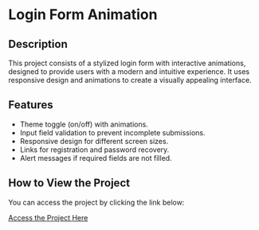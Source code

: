 

# Login Form Animation

## Description
This project consists of a stylized login form with interactive animations, designed to provide users with a modern and intuitive experience. It uses responsive design and animations to create a visually appealing interface.

## Features
- Theme toggle (on/off) with animations.
- Input field validation to prevent incomplete submissions.
- Responsive design for different screen sizes.
- Links for registration and password recovery.
- Alert messages if required fields are not filled.

## How to View the Project
You can access the project by clicking the link below:

[Access the Project Here](https://gamaalice.github.io/loginstyle/)
